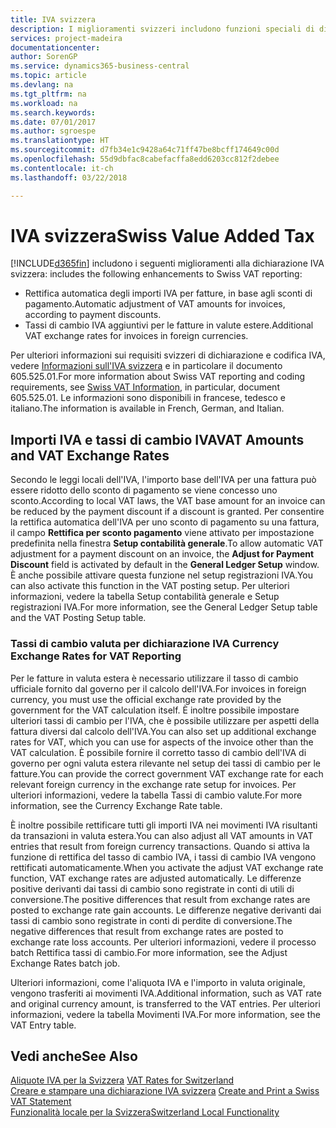 ```yaml
---
title: IVA svizzera
description: I miglioramenti svizzeri includono funzioni speciali di dichiarazione IVA.
services: project-madeira
documentationcenter: 
author: SorenGP
ms.service: dynamics365-business-central
ms.topic: article
ms.devlang: na
ms.tgt_pltfrm: na
ms.workload: na
ms.search.keywords: 
ms.date: 07/01/2017
ms.author: sgroespe
ms.translationtype: HT
ms.sourcegitcommit: d7fb34e1c9428a64c71ff47be8bcff174649c00d
ms.openlocfilehash: 55d9dbfac8cabefacffa8edd6203cc812f2debee
ms.contentlocale: it-ch
ms.lasthandoff: 03/22/2018

---
```

# <a name="swiss-value-added-tax"></a><span data-ttu-id="2afa8-103">IVA svizzera</span><span class="sxs-lookup"><span data-stu-id="2afa8-103">Swiss Value Added Tax</span></span>
[!INCLUDE[d365fin](../../includes/d365fin_md.md)]<span data-ttu-id="2afa8-104"> includono i seguenti miglioramenti alla dichiarazione IVA svizzera:</span><span class="sxs-lookup"><span data-stu-id="2afa8-104"> includes the following enhancements to Swiss VAT reporting:</span></span>  

- <span data-ttu-id="2afa8-105">Rettifica automatica degli importi IVA per fatture, in base agli sconti di pagamento.</span><span class="sxs-lookup"><span data-stu-id="2afa8-105">Automatic adjustment of VAT amounts for invoices, according to payment discounts.</span></span>  
- <span data-ttu-id="2afa8-106">Tassi di cambio IVA aggiuntivi per le fatture in valute estere.</span><span class="sxs-lookup"><span data-stu-id="2afa8-106">Additional VAT exchange rates for invoices in foreign currencies.</span></span>  

<span data-ttu-id="2afa8-107">Per ulteriori informazioni sui requisiti svizzeri di dichiarazione e codifica IVA, vedere [Informazioni sull'IVA svizzera](http://www.estv.admin.ch/mwst/dokumentation/00130/00947/00948/index.html?lang=fr) e in particolare il documento 605.525.01.</span><span class="sxs-lookup"><span data-stu-id="2afa8-107">For more information about Swiss VAT reporting and coding requirements, see [Swiss VAT Information](http://www.estv.admin.ch/mwst/dokumentation/00130/00947/00948/index.html?lang=fr), in particular, document 605.525.01.</span></span> <span data-ttu-id="2afa8-108">Le informazioni sono disponibili in francese, tedesco e italiano.</span><span class="sxs-lookup"><span data-stu-id="2afa8-108">The information is available in French, German, and Italian.</span></span>  

## <a name="vat-amounts-and-vat-exchange-rates"></a><span data-ttu-id="2afa8-109">Importi IVA e tassi di cambio IVA</span><span class="sxs-lookup"><span data-stu-id="2afa8-109">VAT Amounts and VAT Exchange Rates</span></span>  
<span data-ttu-id="2afa8-110">Secondo le leggi locali dell'IVA, l'importo base dell'IVA per una fattura può essere ridotto dello sconto di pagamento se viene concesso uno sconto.</span><span class="sxs-lookup"><span data-stu-id="2afa8-110">According to local VAT laws, the VAT base amount for an invoice can be reduced by the payment discount if a discount is granted.</span></span> <span data-ttu-id="2afa8-111">Per consentire la rettifica automatica dell'IVA per uno sconto di pagamento su una fattura, il campo **Rettifica per sconto pagamento** viene attivato per impostazione predefinita nella finestra **Setup contabilità generale**.</span><span class="sxs-lookup"><span data-stu-id="2afa8-111">To allow automatic VAT adjustment for a payment discount on an invoice, the **Adjust for Payment Discount** field is activated by default in the **General Ledger Setup** window.</span></span> <span data-ttu-id="2afa8-112">È anche possibile attivare questa funzione nel setup registrazioni IVA.</span><span class="sxs-lookup"><span data-stu-id="2afa8-112">You can also activate this function in the VAT posting setup.</span></span> <span data-ttu-id="2afa8-113">Per ulteriori informazioni, vedere la tabella Setup contabilità generale e Setup registrazioni IVA.</span><span class="sxs-lookup"><span data-stu-id="2afa8-113">For more information, see the General Ledger Setup table and the VAT Posting Setup table.</span></span>  

### <a name="currency-exchange-rates-for-vat-reporting"></a><span data-ttu-id="2afa8-114">Tassi di cambio valuta per dichiarazione IVA </span><span class="sxs-lookup"><span data-stu-id="2afa8-114">Currency Exchange Rates for VAT Reporting</span></span>  
<span data-ttu-id="2afa8-115">Per le fatture in valuta estera è necessario utilizzare il tasso di cambio ufficiale fornito dal governo per il calcolo dell'IVA.</span><span class="sxs-lookup"><span data-stu-id="2afa8-115">For invoices in foreign currency, you must use the official exchange rate provided by the government for the VAT calculation itself.</span></span> <span data-ttu-id="2afa8-116">È inoltre possibile impostare ulteriori tassi di cambio per l'IVA, che è possibile utilizzare per aspetti della fattura diversi dal calcolo dell'IVA.</span><span class="sxs-lookup"><span data-stu-id="2afa8-116">You can also set up additional exchange rates for VAT, which you can use for aspects of the invoice other than the VAT calculation.</span></span> <span data-ttu-id="2afa8-117">È possibile fornire il corretto tasso di cambio dell'IVA di governo per ogni valuta estera rilevante nel setup dei tassi di cambio per le fatture.</span><span class="sxs-lookup"><span data-stu-id="2afa8-117">You can provide the correct government VAT exchange rate for each relevant foreign currency in the exchange rate setup for invoices.</span></span> <span data-ttu-id="2afa8-118">Per ulteriori informazioni, vedere la tabella Tassi di cambio valute.</span><span class="sxs-lookup"><span data-stu-id="2afa8-118">For more information, see the Currency Exchange Rate table.</span></span>  

<span data-ttu-id="2afa8-119">È inoltre possibile rettificare tutti gli importi IVA nei movimenti IVA risultanti da transazioni in valuta estera.</span><span class="sxs-lookup"><span data-stu-id="2afa8-119">You can also adjust all VAT amounts in VAT entries that result from foreign currency transactions.</span></span> <span data-ttu-id="2afa8-120">Quando si attiva la funzione di rettifica del tasso di cambio IVA, i tassi di cambio IVA vengono rettificati automaticamente.</span><span class="sxs-lookup"><span data-stu-id="2afa8-120">When you activate the adjust VAT exchange rate function, VAT exchange rates are adjusted automatically.</span></span> <span data-ttu-id="2afa8-121">Le differenze positive derivanti dai tassi di cambio sono registrate in conti di utili di conversione.</span><span class="sxs-lookup"><span data-stu-id="2afa8-121">The positive differences that result from exchange rates are posted to exchange rate gain accounts.</span></span> <span data-ttu-id="2afa8-122">Le differenze negative derivanti dai tassi di cambio sono registrate in conti di perdite di conversione.</span><span class="sxs-lookup"><span data-stu-id="2afa8-122">The negative differences that result from exchange rates are posted to exchange rate loss accounts.</span></span> <span data-ttu-id="2afa8-123">Per ulteriori informazioni, vedere il processo batch Rettifica tassi di cambio.</span><span class="sxs-lookup"><span data-stu-id="2afa8-123">For more information, see the Adjust Exchange Rates batch job.</span></span>  

<span data-ttu-id="2afa8-124">Ulteriori informazioni, come l'aliquota IVA e l'importo in valuta originale, vengono trasferiti ai movimenti IVA.</span><span class="sxs-lookup"><span data-stu-id="2afa8-124">Additional information, such as VAT rate and original currency amount, is transferred to the VAT entries.</span></span> <span data-ttu-id="2afa8-125">Per ulteriori informazioni, vedere la tabella Movimenti IVA.</span><span class="sxs-lookup"><span data-stu-id="2afa8-125">For more information, see the VAT Entry table.</span></span>  

## <a name="see-also"></a><span data-ttu-id="2afa8-126">Vedi anche</span><span class="sxs-lookup"><span data-stu-id="2afa8-126">See Also</span></span>  
 <span data-ttu-id="2afa8-127">[Aliquote IVA per la Svizzera](vat-rates-for-switzerland.md) </span><span class="sxs-lookup"><span data-stu-id="2afa8-127">[VAT Rates for Switzerland](vat-rates-for-switzerland.md) </span></span>  
 <span data-ttu-id="2afa8-128">[Creare e stampare una dichiarazione IVA svizzera](how-to-create-and-print-a-swiss-vat-statement.md) </span><span class="sxs-lookup"><span data-stu-id="2afa8-128">[Create and Print a Swiss VAT Statement](how-to-create-and-print-a-swiss-vat-statement.md) </span></span>  
 [<span data-ttu-id="2afa8-129">Funzionalità locale per la Svizzera</span><span class="sxs-lookup"><span data-stu-id="2afa8-129">Switzerland Local Functionality</span></span>](switzerland-local-functionality.md)   

